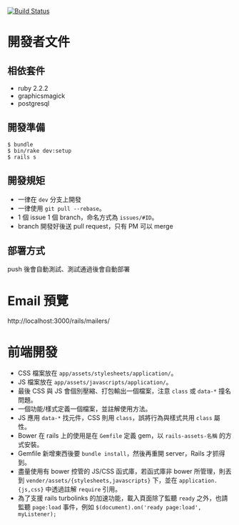 [![Build Status](https://semaphoreci.com/api/v1/projects/a08f57bd-e891-4bb0-8e0f-60b00a5d993d/402412/badge.svg)](https://semaphoreci.com/billtag/ziltag-com)

# 開發者文件

## 相依套件

- ruby 2.2.2
- graphicsmagick
- postgresql

## 開發準備

```
$ bundle
$ bin/rake dev:setup
$ rails s
```

## 開發規矩

- 一律在 `dev` 分支上開發
- 一律使用 `git pull --rebase`。
- 1 個 issue 1 個 branch，命名方式為 `issues/#ID`。
- branch 開發好後送 pull request，只有 PM 可以 merge

## 部署方式

push 後會自動測試、測試通過後會自動部署

# Email 預覽

http://localhost:3000/rails/mailers/

# 前端開發

- CSS 檔案放在 `app/assets/stylesheets/application/`。
- JS 檔案放在 `app/assets/javascripts/application/`。
- 最後 CSS 與 JS 會個別壓縮、打包輸出一個檔案，注意 `class` 或 `data-*` 撞名問題。
- 一個功能/樣式定義一個檔案，並註解使用方法。
- JS 應用 `data-*` 找元件，CSS 則用 `class`，誤將行為與樣式共用 `class` 屬性。
- Bower 在 rails 上的使用是在 `Gemfile` 定義 gem，以 `rails-assets-名稱` 的方式安裝。
- Gemfile 新增東西後要 `bundle install`，然後再重開 server，Rails 才抓得到。
- 盡量使用有 bower 控管的 JS/CSS 函式庫，若函式庫非 bower 所管理，則丟到 `vender/assets/{stylesheets,javascripts}` 下，並在 `application.{js,css}` 中透過註解 `require` 引用。
- 為了支援 rails turbolinks 的加速功能，載入頁面除了監聽 `ready` 之外，也請監聽 `page:load` 事件，例如 `$(document).on('ready page:load', myListener);`
